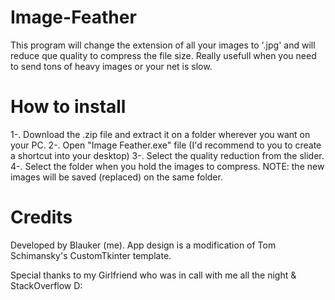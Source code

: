 # Image-Feather
This program will change the extension of all your images to '.jpg' and will reduce que quality to compress the file size.
Really usefull when you need to send tons of heavy images or your net is slow.

# How to install
1-. Download the .zip file and extract it on a folder wherever you want on your PC.
2-. Open "Image Feather.exe" file (I'd recommend to you to create a shortcut into your desktop)
3-. Select the quality reduction from the slider.
4-. Select the folder when you hold the images to compress.
NOTE: the new images will be saved (replaced) on the same folder.

# Credits
Developed by Blauker (me).
App design is a modification of Tom Schimansky's CustomTkinter template.

Special thanks to my Girlfriend who was in call with me all the night & StackOverflow D:


